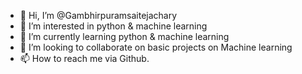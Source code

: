 - 👋 Hi, I’m @Gambhirpuramsaitejachary
- 👀 I’m interested in python & machine learning 
- 🌱 I’m currently learning  python & machine learning 
- 💞️ I’m looking to collaborate on basic projects on Machine learning 
- 📫 How to reach me via Github.

<!---
Gambhirpuramsaitejachary/Gambhirpuramsaitejachary is a ✨ special ✨ repository because its `README.md` (this file) appears on your GitHub profile.
You can click the Preview link to take a look at your changes.
--->
